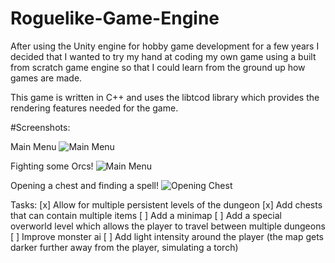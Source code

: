Roguelike-Game-Engine
=====================

After using the Unity engine for hobby game development for a few years I decided that I wanted to try my hand at coding my own game using a built from scratch game engine so that I could learn from the ground up how games are made.

This game is written in C++ and uses the libtcod library which provides the rendering features needed for the game. 

#Screenshots:

Main Menu
![Main Menu](http://i.imgur.com/qyFil1a.png)

Fighting some Orcs!
![Main Menu](http://i.imgur.com/6Ea6mki.png)

Opening a chest and finding a spell!
![Opening Chest](http://i.imgur.com/6Ea6mki.png)

Tasks:
[x] Allow for multiple persistent levels of the dungeon
[x] Add chests that can contain multiple items
[ ] Add a minimap
[ ] Add a special overworld level which allows the player to travel between multiple dungeons
[ ] Improve monster ai
[ ] Add light intensity around the player (the map gets darker further away from the player, simulating a torch)
